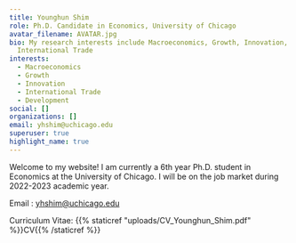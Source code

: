 ```yaml
---
title: Younghun Shim
role: Ph.D. Candidate in Economics, University of Chicago
avatar_filename: AVATAR.jpg
bio: My research interests include Macroeconomics, Growth, Innovation, and
  International Trade
interests:
  - Macroeconomics
  - Growth
  - Innovation
  - International Trade
  - Development
social: []
organizations: []
email: yhshim@uchicago.edu
superuser: true
highlight_name: true
---
```

<meta name=theme-color content="#2962ff">

Welcome to my website! I am currently a 6th year Ph.D. student in Economics at the University of Chicago. I will be on the job market during 2022-2023 academic year.

Email : <font color="#5040ae">yhshim@uchicago.edu </font>

Curriculum Vitae: {{% staticref "uploads/CV_Younghun_Shim.pdf" %}}CV{{% /staticref %}}